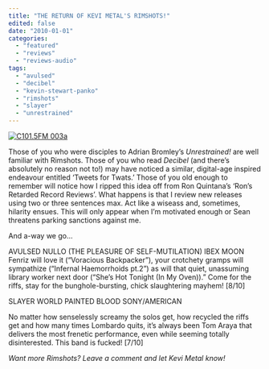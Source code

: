 ```yaml
---
title: "THE RETURN OF KEVI METAL'S RIMSHOTS!"
edited: false
date: "2010-01-01"
categories:
  - "featured"
  - "reviews"
  - "reviews-audio"
tags:
  - "avulsed"
  - "decibel"
  - "kevin-stewart-panko"
  - "rimshots"
  - "slayer"
  - "unrestrained"
---
```


[![C101.5FM 003a](http://www.hellbound.ca/wp-content/uploads/2009/07/C101.5FM-003a1.jpg "C101.5FM 003a")](http://www.hellbound.ca/wp-content/uploads/2009/07/C101.5FM-003a1.jpg)

Those of you who were disciples to Adrian Bromley’s _Unrestrained!_ are well familiar with Rimshots. Those of you who read _Decibel_ (and there’s absolutely no reason not to!) may have noticed a similar, digital-age inspired endeavour entitled ‘Tweets for Twats.’ Those of you old enough to remember will notice how I ripped this idea off from Ron Quintana’s ‘Ron’s Retarded Record Reviews’. What happens is that I review new releases using two or three sentences max. Act like a wiseass and, sometimes, hilarity ensues. This will only appear when I’m motivated enough or Sean threatens parking sanctions against me.

And a-way we go…

AVULSED NULLO (THE PLEASURE OF SELF-MUTILATION) IBEX MOON Fenriz will love it (“Voracious Backpacker”), your crotchety gramps will sympathize (“Infernal Haemorrhoids pt.2”) as will that quiet, unassuming library worker next door (“She’s Hot Tonight (In My Oven)).” Come for the riffs, stay for the bunghole-bursting, chick slaughtering mayhem! \[8/10\]

SLAYER WORLD PAINTED BLOOD SONY/AMERICAN

No matter how senselessly screamy the solos get, how recycled the riffs get and how many times Lombardo quits, it’s always been Tom Araya that delivers the most frenetic performance, even while seeming totally disinterested. This band is fucked! \[7/10\]

_Want more Rimshots? Leave a comment and let Kevi Metal know!_
